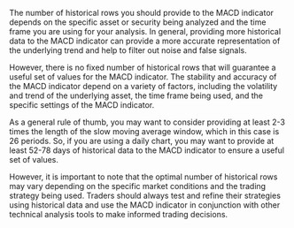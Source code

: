 The number of historical rows you should provide to the MACD indicator depends on the specific asset or security being analyzed and the time frame you are using for your analysis. In general, providing more historical data to the MACD indicator can provide a more accurate representation of the underlying trend and help to filter out noise and false signals.

However, there is no fixed number of historical rows that will guarantee a useful set of values for the MACD indicator. The stability and accuracy of the MACD indicator depend on a variety of factors, including the volatility and trend of the underlying asset, the time frame being used, and the specific settings of the MACD indicator.

As a general rule of thumb, you may want to consider providing at least 2-3 times the length of the slow moving average window, which in this case is 26 periods. So, if you are using a daily chart, you may want to provide at least 52-78 days of historical data to the MACD indicator to ensure a useful set of values.

However, it is important to note that the optimal number of historical rows may vary depending on the specific market conditions and the trading strategy being used. Traders should always test and refine their strategies using historical data and use the MACD indicator in conjunction with other technical analysis tools to make informed trading decisions.